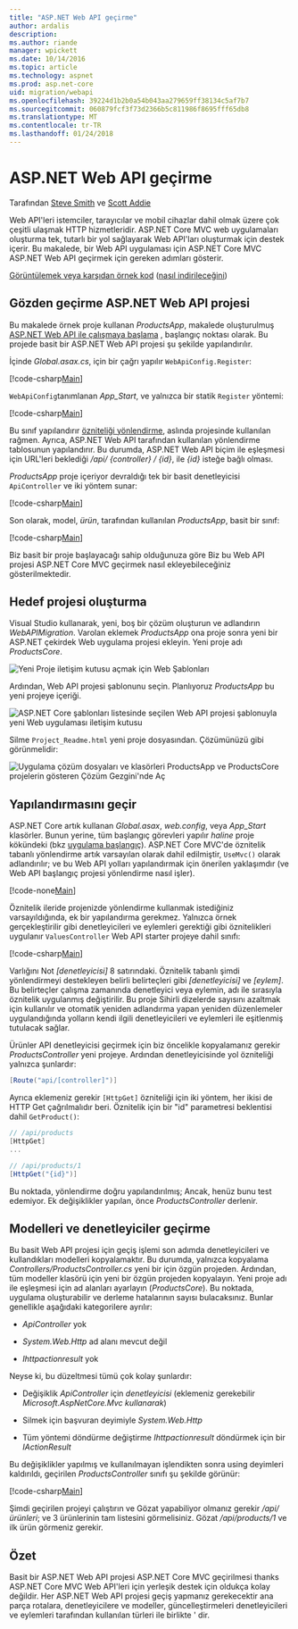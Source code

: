 ```yaml
---
title: "ASP.NET Web API geçirme"
author: ardalis
description: 
ms.author: riande
manager: wpickett
ms.date: 10/14/2016
ms.topic: article
ms.technology: aspnet
ms.prod: asp.net-core
uid: migration/webapi
ms.openlocfilehash: 39224d1b2b0a54b043aa279659ff38134c5af7b7
ms.sourcegitcommit: 060879fcf3f73d2366b5c811986f8695fff65db8
ms.translationtype: MT
ms.contentlocale: tr-TR
ms.lasthandoff: 01/24/2018
---
```

# <a name="migrating-from-aspnet-web-api"></a>ASP.NET Web API geçirme

Tarafından [Steve Smith](https://ardalis.com/) ve [Scott Addie](https://scottaddie.com)

Web API'leri istemciler, tarayıcılar ve mobil cihazlar dahil olmak üzere çok çeşitli ulaşmak HTTP hizmetleridir. ASP.NET Core MVC web uygulamaları oluşturma tek, tutarlı bir yol sağlayarak Web API'ları oluşturmak için destek içerir. Bu makalede, bir Web API uygulaması için ASP.NET Core MVC ASP.NET Web API geçirmek için gereken adımları gösterir.

[Görüntülemek veya karşıdan örnek kod](https://github.com/aspnet/Docs/tree/master/aspnetcore/migration/webapi/sample) ([nasıl indirileceğini](xref:tutorials/index#how-to-download-a-sample))

## <a name="review-aspnet-web-api-project"></a>Gözden geçirme ASP.NET Web API projesi

Bu makalede örnek proje kullanan *ProductsApp*, makalede oluşturulmuş [ASP.NET Web API ile çalışmaya başlama](https://docs.microsoft.com/aspnet/web-api/overview/getting-started-with-aspnet-web-api/tutorial-your-first-web-api) , başlangıç noktası olarak. Bu projede basit bir ASP.NET Web API projesi şu şekilde yapılandırılır.

İçinde *Global.asax.cs*, için bir çağrı yapılır `WebApiConfig.Register`:

[!code-csharp[Main](../migration/webapi/sample/ProductsApp/Global.asax.cs?highlight=14)]

`WebApiConfig`tanımlanan *App_Start*, ve yalnızca bir statik `Register` yöntemi:

[!code-csharp[Main](../migration/webapi/sample/ProductsApp/App_Start/WebApiConfig.cs?highlight=15,16,17,18,19,20)]


Bu sınıf yapılandırır [özniteliği yönlendirme](https://docs.microsoft.com/aspnet/web-api/overview/web-api-routing-and-actions/attribute-routing-in-web-api-2), aslında projesinde kullanılan rağmen. Ayrıca, ASP.NET Web API tarafından kullanılan yönlendirme tablosunun yapılandırır. Bu durumda, ASP.NET Web API biçim ile eşleşmesi için URL'leri beklediği */api/ {controller} / {id}*, ile *{id}* isteğe bağlı olması.

*ProductsApp* proje içeriyor devraldığı tek bir basit denetleyicisi `ApiController` ve iki yöntem sunar:

[!code-csharp[Main](../migration/webapi/sample/ProductsApp/Controllers/ProductsController.cs?highlight=19,24)]

Son olarak, model, *ürün*, tarafından kullanılan *ProductsApp*, basit bir sınıf:

[!code-csharp[Main](webapi/sample/ProductsApp/Models/Product.cs)]

Biz basit bir proje başlayacağı sahip olduğunuza göre Biz bu Web API projesi ASP.NET Core MVC geçirmek nasıl ekleyebileceğiniz gösterilmektedir.

## <a name="create-the-destination-project"></a>Hedef projesi oluşturma

Visual Studio kullanarak, yeni, boş bir çözüm oluşturun ve adlandırın *WebAPIMigration*. Varolan eklemek *ProductsApp* ona proje sonra yeni bir ASP.NET çekirdek Web uygulama projesi ekleyin. Yeni proje adı *ProductsCore*.

![Yeni Proje iletişim kutusu açmak için Web Şablonları](webapi/_static/add-web-project.png)

Ardından, Web API projesi şablonunu seçin. Planlıyoruz *ProductsApp* bu yeni projeye içeriği.

![ASP.NET Core şablonları listesinde seçilen Web API projesi şablonuyla yeni Web uygulaması iletişim kutusu](webapi/_static/aspnet-5-webapi.png)

Silme `Project_Readme.html` yeni proje dosyasından. Çözümünüzü gibi görünmelidir:

![Uygulama çözüm dosyaları ve klasörleri ProductsApp ve ProductsCore projelerin gösteren Çözüm Gezgini'nde Aç](webapi/_static/webapimigration-solution.png)

## <a name="migrate-configuration"></a>Yapılandırmasını geçir

ASP.NET Core artık kullanan *Global.asax*, *web.config*, veya *App_Start* klasörler. Bunun yerine, tüm başlangıç görevleri yapılır *haline* proje kökündeki (bkz [uygulama başlangıç](../fundamentals/startup.md)). ASP.NET Core MVC'de öznitelik tabanlı yönlendirme artık varsayılan olarak dahil edilmiştir, `UseMvc()` olarak adlandırılır; ve bu Web API yolları yapılandırmak için önerilen yaklaşımdır (ve Web API başlangıç projesi yönlendirme nasıl işler).

[!code-none[Main](../migration/webapi/sample/ProductsCore/Startup.cs?highlight=40)]

Öznitelik ileride projenizde yönlendirme kullanmak istediğiniz varsayıldığında, ek bir yapılandırma gerekmez. Yalnızca örnek gerçekleştirilir gibi denetleyicileri ve eylemleri gerektiği gibi öznitelikleri uygulanır `ValuesController` Web API starter projeye dahil sınıfı:

[!code-csharp[Main](../migration/webapi/sample/ProductsCore/Controllers/ValuesController.cs?highlight=9,13,20,27,33,39)]

Varlığını Not *[denetleyicisi]* 8 satırındaki. Öznitelik tabanlı şimdi yönlendirmeyi destekleyen belirli belirteçleri gibi *[denetleyicisi]* ve *[eylem]*. Bu belirteçler çalışma zamanında denetleyici veya eylemin, adı ile sırasıyla öznitelik uygulanmış değiştirilir. Bu proje Sihirli dizelerde sayısını azaltmak için kullanılır ve otomatik yeniden adlandırma yapan yeniden düzenlemeler uygulandığında yolların kendi ilgili denetleyicileri ve eylemleri ile eşitlenmiş tutulacak sağlar.

Ürünler API denetleyicisi geçirmek için biz öncelikle kopyalamanız gerekir *ProductsController* yeni projeye. Ardından denetleyicisinde yol özniteliği yalnızca şunlardır:

```csharp
[Route("api/[controller]")]
```

Ayrıca eklemeniz gerekir `[HttpGet]` özniteliği için iki yöntem, her ikisi de HTTP Get çağrılmalıdır beri. Öznitelik için bir "id" parametresi beklentisi dahil `GetProduct()`:

```csharp
// /api/products
[HttpGet]
...

// /api/products/1
[HttpGet("{id}")]
```

Bu noktada, yönlendirme doğru yapılandırılmış; Ancak, henüz bunu test edemiyor. Ek değişiklikler yapılan, önce *ProductsController* derlenir.

## <a name="migrate-models-and-controllers"></a>Modelleri ve denetleyiciler geçirme

Bu basit Web API projesi için geçiş işlemi son adımda denetleyicileri ve kullandıkları modelleri kopyalamaktır. Bu durumda, yalnızca kopyalama *Controllers/ProductsController.cs* yeni bir için özgün projeden. Ardından, tüm modeller klasörü için yeni bir özgün projeden kopyalayın. Yeni proje adı ile eşleşmesi için ad alanları ayarlayın (*ProductsCore*).  Bu noktada, uygulama oluşturabilir ve derleme hatalarının sayısı bulacaksınız. Bunlar genellikle aşağıdaki kategorilere ayrılır:

* *ApiController* yok

* *System.Web.Http* ad alanı mevcut değil

* *Ihttpactionresult* yok

Neyse ki, bu düzeltmesi tümü çok kolay şunlardır:

* Değişiklik *ApiController* için *denetleyicisi* (eklemeniz gerekebilir *Microsoft.AspNetCore.Mvc kullanarak*)

* Silmek için başvuran deyimiyle *System.Web.Http*

* Tüm yöntemi döndürme değiştirme *Ihttpactionresult* döndürmek için bir *IActionResult*

Bu değişiklikler yapılmış ve kullanılmayan işlendikten sonra using deyimleri kaldırıldı, geçirilen *ProductsController* sınıfı şu şekilde görünür:

[!code-csharp[Main](../migration/webapi/sample/ProductsCore/Controllers/ProductsController.cs?highlight=1,2,6,8,9,27)]

Şimdi geçirilen projeyi çalıştırın ve Gözat yapabiliyor olmanız gerekir */api/ürünleri*; ve 3 ürünlerinin tam listesini görmelisiniz. Gözat */api/products/1* ve ilk ürün görmeniz gerekir.

## <a name="summary"></a>Özet

Basit bir ASP.NET Web API projesi ASP.NET Core MVC geçirilmesi thanks ASP.NET Core MVC Web API'leri için yerleşik destek için oldukça kolay değildir. Her ASP.NET Web API projesi geçiş yapmanız gerekecektir ana parça rotalara, denetleyicilere ve modeller, güncelleştirmeleri denetleyicileri ve eylemleri tarafından kullanılan türleri ile birlikte ' dir.
